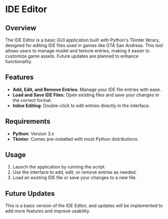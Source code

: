 # IDE Editor
## Overview
The IDE Editor is a basic GUI application built with Python's Tkinter library, designed for editing IDE files used in games like GTA San Andreas. This tool allows users to manage model and texture entries, making it easier to customize game assets. Future updates are planned to enhance functionality.

## Features
- **Add, Edit, and Remove Entries**: Manage your IDE file entries with ease.
- **Load and Save IDE Files**: Open existing files and save your changes in the correct format.
- **Inline Editing**: Double-click to edit entries directly in the interface.

## Requirements
- **Python**: Version 3.x
- **Tkinter**: Comes pre-installed with most Python distributions.

## Usage
1. Launch the application by running the script.
2. Use the interface to add, edit, or remove entries as needed.
3. Load an existing IDE file or save your changes to a new file.

## Future Updates
This is a basic version of the IDE Editor, and updates will be implemented to add more features and improve usability.
